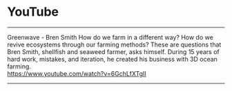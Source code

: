 # YouTube
___
Greenwave - Bren Smith
How do we farm in a different way? How do we revive ecosystems through our farming methods? These are questions that Bren Smith, shellfish and seaweed farmer, asks himself. During 15 years of hard work, mistakes, and iteration, he created his business with 3D ocean farming.  
https://www.youtube.com/watch?v=6GchLfXTgII
___

